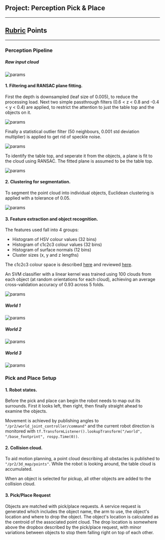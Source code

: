 ## Project: Perception Pick & Place

---

[//]: # (Image References)

[cloud_r]: ./misc_images/cloud_raw.png
[cloud_p]: ./misc_images/cloud_passthrough.png
[cloud_f]: ./misc_images/cloud_filtered.png
[cloud_o]: ./misc_images/cloud_objects.png
[cloud_t]: ./misc_images/cloud_table.png
[cloud_s]: ./misc_images/cloud_segmented.png

[class_c]: ./misc_images/class_confusion.png
[class_1]: ./misc_images/classified_1.png
[class_2]: ./misc_images/classified_2.png
[class_3]: ./misc_images/classified_3.png


## [Rubric](https://review.udacity.com/#!/rubrics/1067/view) Points

---

### Perception Pipeline

##### Raw input cloud
![params][cloud_r]

#### 1. Filtering and RANSAC plane fitting.
First the depth is downsampled (leaf size of 0.005), to reduce the processing load. Next two simple passthrough filters (0.6 < z < 0.8 and -0.4 < y < 0.4) are applied, to restrict the attention to just the table top and the objects on it. 

![params][cloud_p]

Finally a statistical outlier filter (50 neighbours, 0.001 std deviation multiplier) is applied to get rid of speckle noise.

![params][cloud_f]

To identify the table top, and seperate it from the objects, a plane is fit to the cloud using RANSAC. The fitted plane is assumed to be the table top. 

![params][cloud_o]

#### 2. Clustering for segmentation.
To segment the point cloud into individual objects, Euclidean clustering is applied with a tolerance of 0.05. 

![params][cloud_s]

#### 3. Feature extraction and object recognition.
The features used fall into 4 groups:
* Histogram of HSV colour values (32 bins)
* Histogram of c1c2c3 colour values (32 bins)
* Histogram of surface normals (12 bins)
* Cluster sizes (x, y and z lengths)

The c1c2c3 colour space is described [here](http://citeseerx.ist.psu.edu/viewdoc/download?doi=10.1.1.43.6496&rep=rep1&type=pdf) and reviewed [here](https://arxiv.org/abs/1702.05421).

An SVM classifier with a linear kernel was trained using 100 clouds from each object (at random orientations for each cloud), achieving an average cross-validation accuracy of 0.93 across 5 folds.

![params][class_c]

##### World 1
![params][class_1]

##### World 2
![params][class_2]

##### World 3
![params][class_3]

### Pick and Place Setup
#### 1. Robot states.
Before the pick and place can begin the robot needs to map out its surrounds. First it looks left, then right, then finally straight ahead to examine the objects.

Movement is achieved by publishing angles to `"/pr2/world_joint_controller/command"` and the current robot direction is monitored with `tf.TransformListener().lookupTransform("/world", "/base_footprint", rospy.Time(0))`.

#### 2. Collision cloud.
To aid motion planning, a point cloud describing all obstacles is published to `"/pr2/3d_map/points"`. While the robot is looking around, the table cloud is accumulated. 

When an object is selected for pickup, all other objects are added to the collision cloud.

#### 3. Pick/Place Request
Objects are matched with pick/place requests. A service request is generated which includes the object name, the arm to use, the object's location and where to drop the object. The object's location is calculated as the centroid of the associated point cloud. The drop location is somewhere above the dropbox described by the pick/place request, with minor variations between objects to stop them falling right on top of each other.